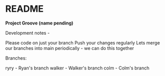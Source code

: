 # README

**Project Groove (name pending)**

Development notes - 

Please code on just your branch
Push your changes regularly
Lets merge our branches into main periodically - we can do this together



Branches:

ryry - Ryan's branch
walker - Walker's branch
colm - Colm's branch
